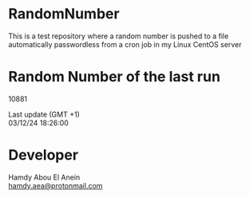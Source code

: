 # RandomNumber    
This is a test repository where a random number is pushed to a file automatically passwordless from a cron job in my Linux CentOS server    
# Random Number of the last run   
10881
      
Last update (GMT +1)    
03/12/24 18:26:00
# Developer    
Hamdy Abou El Anein   
hamdy.aea@protonmail.com
